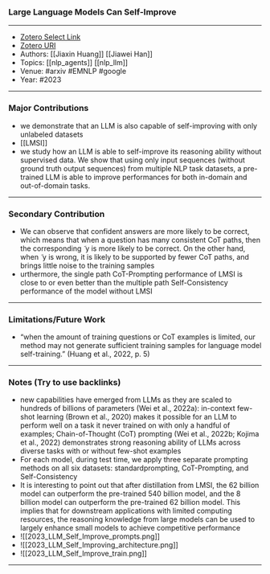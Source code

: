 ### Large Language Models Can Self-Improve
---
- [Zotero Select Link](zotero://select/groups/2480461/items/DVP7U9E7)
- [Zotero URI](https://www.zotero.org/groups/2480461/items/DVP7U9E7)
- Authors: [[Jiaxin Huang]] [[Jiawei Han]]
- Topics: [[nlp_agents]] [[nlp_llm]]
- Venue: #arxiv #EMNLP  #google 
- Year: #2023

---
### Major Contributions
- we demonstrate that an LLM is also capable of self-improving with only unlabeled datasets
- [[LMSI]]
- we study how an LLM is able to self-improve its reasoning ability without supervised data. We show that using only input sequences (without ground truth output sequences) from multiple NLP task datasets, a pre-trained LLM is able to improve performances for both in-domain and out-of-domain tasks.
---
### Secondary Contribution
- We can observe that confident answers are more likely to be correct, which means that when a question has many consistent CoT paths, then the corresponding  ̃ y is more likely to be correct. On the other hand, when  ̃ y is wrong, it is likely to be supported by fewer CoT paths, and brings little noise to the training samples
- urthermore, the single path CoT-Prompting performance of LMSI is close to or even better than the multiple path Self-Consistency performance of the model without LMSI
---
### Limitations/Future Work
- “when the amount of training questions or CoT examples is limited, our method may not generate sufficient training samples for language model self-training.” (Huang et al., 2022, p. 5)
---
### Notes (Try to use backlinks)
- new capabilities have emerged from LLMs as they are scaled to hundreds of billions of parameters (Wei et al., 2022a): in-context few-shot learning (Brown et al., 2020) makes it possible for an LLM to perform well on a task it never trained on with only a handful of examples; Chain-of-Thought (CoT) prompting (Wei et al., 2022b; Kojima et al., 2022) demonstrates strong reasoning ability of LLMs across diverse tasks with or without few-shot examples
- For each model, during test time, we apply three separate prompting methods on all six datasets: standardprompting, CoT-Prompting, and Self-Consistency
- It is interesting to point out that after distillation from LMSI, the 62 billion model can outperform the pre-trained 540 billion model, and the 8 billion model can outperform the pre-trained 62 billion model. This implies that for downstream applications with limited computing resources, the reasoning knowledge from large models can be used to largely enhance small models to achieve competitive performance
- ![[2023_LLM_Self_Improve_prompts.png]]
- ![[2023_LLM_Self_Improving_architecture.png]]
- ![[2023_LLM_Self_Improve_train.png]]
---
